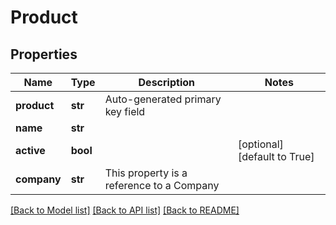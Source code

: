 # Product

## Properties
Name | Type | Description | Notes
------------ | ------------- | ------------- | -------------
**product** | **str** | Auto-generated primary key field | 
**name** | **str** |  | 
**active** | **bool** |  | [optional] [default to True]
**company** | **str** | This property is a reference to a Company | 

[[Back to Model list]](../README.md#documentation-for-models) [[Back to API list]](../README.md#documentation-for-api-endpoints) [[Back to README]](../README.md)

